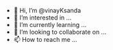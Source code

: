 - 👋 Hi, I’m @vinayKsanda
- 👀 I’m interested in ...
- 🌱 I’m currently learning ...
- 💞️ I’m looking to collaborate on ...
- 📫 How to reach me ...

<!---
vinayKsanda/vinayKsanda is a ✨ special ✨ repository because its `README.md` (this file) appears on your GitHub profile.
You can click the Preview link to take a look at your changes.
--->
